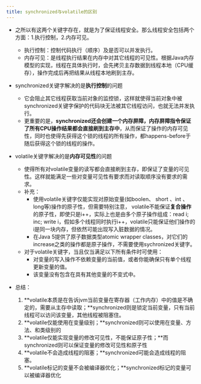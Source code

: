 ```yaml
---
title: synchronized与volatile的区别
---
```


- 之所以有这两个关键字存在，就是为了保证线程安全。那么线程安全包括两个方面：1.执行控制，2.内存可见。
    - 执行控制：控制代码执行（顺序）及是否可以并发执行。
    - 内存可见：是线程执行结果在内存中对其它线程的可见性。根据Java内存模型的实现，线程在具体执行时，会先拷贝主存数据到线程本地（CPU缓存），操作完成后再把结果从线程本地刷到主存。


- synchronized关键字解决的是**执行控制**的问题
    - 它会阻止其它线程获取当前对象的监控锁，这样就使得当前对象中被synchronized关键字保护的代码块无法被其它线程访问，也就无法并发执行。
    - 更重要的是，**synchronized还会创建一个内存屏障，内存屏障指令保证了所有CPU操作结果都会直接刷到主存中**，从而保证了操作的内存可见性，同时也使得先获得这个锁的线程的所有操作，都happens-before于随后获得这个锁的线程的操作。

- volatile关键字解决的是**内存可见性**的问题
    - 使得所有对volatile变量的读写都会直接刷到主存，即保证了变量的可见性。这样就能满足一些对变量可见性有要求而对读取顺序没有要求的需求。
    - 补充：
        - 使用volatile关键字仅能实现对原始变量(如boolen、 short 、int 、long等)操作的原子性，但需要特别注意， volatile不能保证**复合操作**的原子性，即使只是i++，实际上也是由多个原子操作组成：read i; inc; write i，假如多个线程同时执行i++，volatile只能保证他们操作的i是同一块内存，但依然可能出现写入脏数据的情况。
        - 在Java 5提供了原子数据类型atomic wrapper classes，对它们的increase之类的操作都是原子操作，不需要使用sychronized关键字。
    - 对于volatile关键字，当且仅当满足以下所有条件时可使用：
        - 对变量的写入操作不依赖变量的当前值，或者你能确保只有单个线程更新变量的值。
        - 该变量没有包含在具有其他变量的不变式中。
- 总结：
    1. **volatile本质是在告诉jvm当前变量在寄存器（工作内存）中的值是不确定的，需要从主存中读取；**synchronized则是锁定当前变量，只有当前线程可以访问该变量，其他线程被阻塞住。
    2. **volatile仅能使用在变量级别；**synchronized则可以使用在变量、方法、和类级别的
    3. **volatile仅能实现变量的修改可见性，不能保证原子性；**而synchronized则可以保证变量的修改可见性和原子性
    4. **volatile不会造成线程的阻塞；**synchronized可能会造成线程的阻塞。
    5. **volatile标记的变量不会被编译器优化；**synchronized标记的变量可以被编译器优化